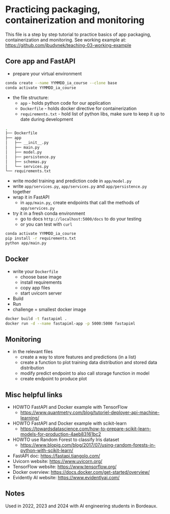 # Practicing packaging, containerization and monitoring

This file is a step by step tutorial to practice basics of app packaging,
containerization and monitoring.
See working example at: <https://github.com/jbudynek/teaching-03-working-example>

## Core app and FastAPI

- prepare your virtual environment

```bash
conda create --name YYMMDD_ia_course --clone base
conda activate YYMMDD_ia_course
```

- the file structure:
  - `app` - holds python code for our application
  - `Dockerfile` - holds docker directive for containerization
  - `requirements.txt` - hold list of python libs, make sure to keep it up to
date during development

```bash
.
├── Dockerfile
├── app
│   ├── __init__.py
│   ├── main.py
│   ├── model.py
│   ├── persistence.py
│   ├── schemas.py
│   └── services.py
└── requirements.txt
```

- write model training and prediction code in `app/model.py`
- write `app/services.py`, `app/services.py` and `app/persistence.py` together
- wrap it in FastAPI
  - in `app/main.py`, create endpoints that call the methods of `app/services.py`
- try it in a fresh conda environment
  - go to docs `http://localhost:5000/docs` to do your testing
  - or you can test with `curl`

```bash
conda activate YYMMDD_ia_course
pip install -r requirements.txt
python app/main.py
```

## Docker

- write your `Dockerfile`
  - choose base image
  - install requirements
  - copy app files
  - start uvicorn server
- Build
- Run
- challenge = smallest docker image

```bash
docker build -t fastapiml .
docker run -d --name fastapiml-app -p 5000:5000 fastapiml
```

## Monitoring

- in the relevant files
  - create a way to store features and predictions (in a list)
  - create a function to plot training data distribution and stored data distribution
  - modify predict endpoint to also call storage function in model
  - create endpoint to produce plot

## Misc helpful links

- HOWTO FastAPI and Docker example with TensorFlow
  - <https://www.quantmetry.com/blog/tutoriel-deployer-api-machine-learning/>
- HOWTO FastAPI and Docker example with scikit-learn
  - <https://towardsdatascience.com/how-to-prepare-scikit-learn-models-for-production-4aeb83161bc2>
- HOWTO use Random Forest to classify Iris dataset
  - <https://www.blopig.com/blog/2017/07/using-random-forests-in-python-with-scikit-learn/>
- FastAPI doc: <https://fastapi.tiangolo.com/>
- Uvicorn website: <https://www.uvicorn.org/>
- TensorFlow website: <https://www.tensorflow.org/>
- Docker overview: <https://docs.docker.com/get-started/overview/>
- Evidently AI website: <https://www.evidentlyai.com/>

## Notes

Used in 2022, 2023 and 2024 with AI engineering students in Bordeaux.
